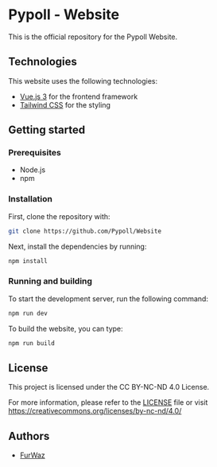 # Pypoll - Website
This is the official repository for the Pypoll Website.

## Technologies
This website uses the following technologies:
- [Vue.js 3](https://vuejs.org/) for the frontend framework
- [Tailwind CSS](https://tailwindcss.com/) for the styling

## Getting started

### Prerequisites
- Node.js
- npm

### Installation
First, clone the repository with:
```sh
git clone https://github.com/Pypoll/Website
```

Next, install the dependencies by running:
```sh
npm install
```

### Running and building
To start the development server, run the following command:
```sh
npm run dev
```

To build the website, you can type:
```sh
npm run build
```

## License
This project is licensed under the CC BY-NC-ND 4.0 License.

For more information, please refer to the [LICENSE](./LICENCE) file
or visit https://creativecommons.org/licenses/by-nc-nd/4.0/

## Authors
- [FurWaz](https://github.com/FurWaz)
